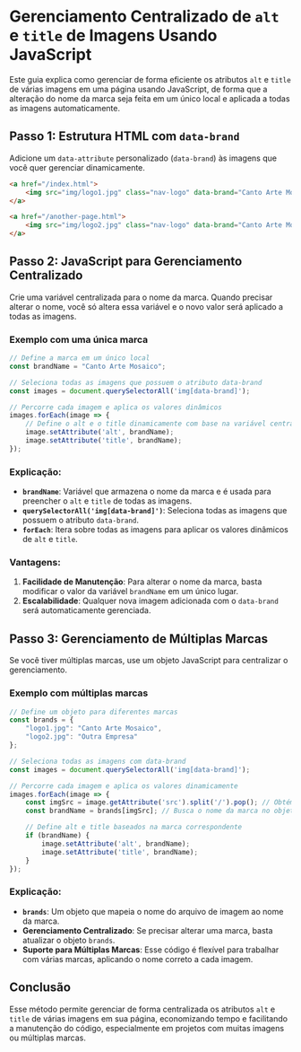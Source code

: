 # Gerenciamento Centralizado de `alt` e `title` de Imagens Usando JavaScript

Este guia explica como gerenciar de forma eficiente os atributos `alt` e `title` de várias imagens em uma página usando JavaScript, de forma que a alteração do nome da marca seja feita em um único local e aplicada a todas as imagens automaticamente.

## Passo 1: Estrutura HTML com `data-brand`
Adicione um `data-attribute` personalizado (`data-brand`) às imagens que você quer gerenciar dinamicamente.


```html
<a href="/index.html">
    <img src="img/logo1.jpg" class="nav-logo" data-brand="Canto Arte Mosaico" alt="" title="">
</a>

<a href="/another-page.html">
    <img src="img/logo2.jpg" class="nav-logo" data-brand="Canto Arte Mosaico" alt="" title="">
</a>
```

## Passo 2: JavaScript para Gerenciamento Centralizado

Crie uma variável centralizada para o nome da marca. Quando precisar alterar o nome, você só altera essa variável e o novo valor será aplicado a todas as imagens.

### Exemplo com uma única marca

```javascript
// Define a marca em um único local
const brandName = "Canto Arte Mosaico";

// Seleciona todas as imagens que possuem o atributo data-brand
const images = document.querySelectorAll('img[data-brand]');

// Percorre cada imagem e aplica os valores dinâmicos
images.forEach(image => {
    // Define o alt e o title dinamicamente com base na variável centralizada
    image.setAttribute('alt', brandName);
    image.setAttribute('title', brandName);
});
```

### Explicação:
- **`brandName`**: Variável que armazena o nome da marca e é usada para preencher o `alt` e `title` de todas as imagens.
- **`querySelectorAll('img[data-brand]')`**: Seleciona todas as imagens que possuem o atributo `data-brand`.
- **`forEach`**: Itera sobre todas as imagens para aplicar os valores dinâmicos de `alt` e `title`.

### Vantagens:
1. **Facilidade de Manutenção**: Para alterar o nome da marca, basta modificar o valor da variável `brandName` em um único lugar.
2. **Escalabilidade**: Qualquer nova imagem adicionada com o `data-brand` será automaticamente gerenciada.

## Passo 3: Gerenciamento de Múltiplas Marcas

Se você tiver múltiplas marcas, use um objeto JavaScript para centralizar o gerenciamento.

### Exemplo com múltiplas marcas

```javascript
// Define um objeto para diferentes marcas
const brands = {
    "logo1.jpg": "Canto Arte Mosaico",
    "logo2.jpg": "Outra Empresa"
};

// Seleciona todas as imagens com data-brand
const images = document.querySelectorAll('img[data-brand]');

// Percorre cada imagem e aplica os valores dinamicamente
images.forEach(image => {
    const imgSrc = image.getAttribute('src').split('/').pop(); // Obtém o nome do arquivo de imagem
    const brandName = brands[imgSrc]; // Busca o nome da marca no objeto

    // Define alt e title baseados na marca correspondente
    if (brandName) {
        image.setAttribute('alt', brandName);
        image.setAttribute('title', brandName);
    }
});
```

### Explicação:
- **`brands`**: Um objeto que mapeia o nome do arquivo de imagem ao nome da marca.
- **Gerenciamento Centralizado**: Se precisar alterar uma marca, basta atualizar o objeto `brands`.
- **Suporte para Múltiplas Marcas**: Esse código é flexível para trabalhar com várias marcas, aplicando o nome correto a cada imagem.


## Conclusão

Esse método permite gerenciar de forma centralizada os atributos `alt` e `title` de várias imagens em sua página, economizando tempo e facilitando a manutenção do código, especialmente em projetos com muitas imagens ou múltiplas marcas.
```
